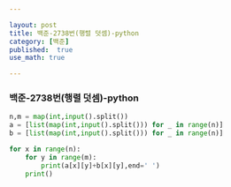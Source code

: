 ```yaml
---

layout: post
title: 백준-2738번(행렬 덧셈)-python
category: [백준]
published:  true
use_math: true

---
```


### 백준-2738번(행렬 덧셈)-python

```python
n,m = map(int,input().split())
a = [list(map(int,input().split())) for _ in range(n)]
b = [list(map(int,input().split())) for _ in range(n)]

for x in range(n):
    for y in range(m):
        print(a[x][y]+b[x][y],end=' ')
    print()
```